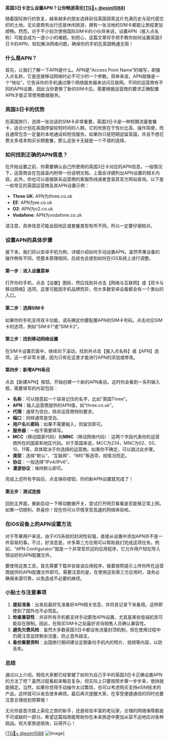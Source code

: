 **英国3日卡怎么设置APN？让你畅游英伦[[TG💪+ @esim1088](https://t.me/s/esim1088)]**

随着国际旅行的恢复，越来越多的朋友选择前往英国探索这片充满历史与现代感交织的土地。无论是商务出行还是休闲旅游，拥有一张当地的SIM卡都能让旅程更加顺畅。然而，对于不少初次使用国际SIM卡的小伙伴来说，设置APN（接入点名称）可能会成为一道小小的难题。别担心，这篇文章将手把手教你如何设置英国3日卡的APN，轻松解决网络问题，确保你的手机在英国畅通无阻！

### 什么是APN？

首先，让我们了解一下APN是什么。APN是“Access Point Name”的缩写，即接入点名称，它是连接移动网络时必不可少的一个参数。简单来说，APN就像是一个“地址”，它告诉你的手机通过哪个网络服务器来访问互联网。不同的运营商有不同的APN设置，因此当你更换了新的SIM卡后，需要根据运营商的要求正确配置APN才能正常使用数据服务。

### 英国3日卡的优势

在英国旅行，选择一张合适的SIM卡非常重要。英国3日卡是一种短期流量套餐卡，适合计划在英国停留较短时间的人群。它的优势在于性价比高、操作简便，而且通常包含一定量的本地通话和短信服务。如果你只是短期逗留英国，并且不想花费太多成本购买长期套餐，那么这张卡无疑是一个不错的选择。

### 如何找到正确的APN信息？

在开始设置之前，你需要确认自己所使用的英国3日卡对应的APN信息。一般情况下，运营商会在包装盒内附带一份说明文档，上面会详细列出APN设置的相关内容。此外，你也可以直接联系运营商的客服热线或者登录其官方网站查询。以下是一些常见的英国运营商及其APN设置示例：

- **Three UK**: APN为three.co.uk
- **EE**: APN为ee.co.uk
- **O2**: APN为o2.co.uk
- **Vodafone**: APN为vodafone.co.uk

请注意，具体信息可能会因地区或套餐类型有所不同，所以一定要仔细核对。

### 设置APN的具体步骤

接下来，我们将以安卓手机为例，详细介绍如何手动设置APN。虽然苹果设备的操作稍有不同，但基本原理相同，后续也会提到如何在iOS系统上进行调整。

#### 第一步：进入设置菜单
打开你的手机，点击【设置】图标，然后找到并点击【网络与互联网】或【双卡与移动网络】选项。这里可能因手机品牌而异，但大多数安卓设备都会有一个类似的入口。

#### 第二步：选择SIM卡
如果你的手机支持双卡功能，请先确定你要配置APN的SIM卡号码。点击对应SIM卡的选项，例如“SIM卡1”或“SIM卡2”。

#### 第三步：找到移动网络设置
在SIM卡设置页面中，继续向下滚动，找到并点击【接入点名称】或【APN】选项。这一步非常关键，因为只有在这里才能进行APN的添加或修改。

#### 第四步：新增APN条目
点击【新建APN】按钮，开始创建一个新的APN条目。这时你会看到一系列输入框，需要填写的内容包括：
- **名称**：可以随意起一个容易记住的名字，比如“英国Three”。
- **APN**：输入运营商提供的APN值，如“three.co.uk”。
- **代理**：通常为空白，除非运营商特别要求。
- **端口**：同样通常是空白。
- **用户名**和**密码**：如果不需要输入，则留空即可。
- **服务器**：一般不需要填写。
- **MCC**（移动国家代码）和**MNC**（移动网络代码）：这两个字段代表你的运营商所在的国家和地区代码。对于英国来说，MCC为234，MNC为02、03、10、11等，具体取决于你选择的运营商。如果你不确定，可以跳过此步骤。
- **类型**：选择“默认”、“互联网”、“IMS”等选项，视情况而定。
- **协议**：一般选择“IPv4/IPv6”。
- **漫游协议**：保持默认即可。

完成上述所有字段后，点击保存按钮，你的新APN设置就完成了！

#### 第五步：测试连接
回到主界面，重新启动一下移动数据开关，尝试打开网页看看是否能够正常上网。如果一切顺利，恭喜你！现在你可以尽情享受高速的网络体验啦。

### 在iOS设备上的APN设置方法

对于苹果用户来说，由于iOS系统的封闭性较强，直接从设置中添加APN并不是一件容易的事。不过，好消息是，许多第三方应用可以帮助我们完成这项任务。例如，“APN Configurator”就是一个非常受欢迎的应用程序，它允许用户轻松导入预设好的APN配置文件。

要使用这类工具，首先需要下载并安装该应用程序，接着按照提示上传你所在运营商提供的APN配置文件即可。需要注意的是，在使用这些第三方应用时，请务必确保来源可靠，以免造成不必要的麻烦。

### 小贴士与注意事项

1. **提前准备**：出发前最好先准备好APN相关信息，并将其记录下来备用。这样即使到了国外也不必慌乱。
2. **检查兼容性**：并非所有手机都支持手动更改APN设置，尤其是某些低端机型可能存在限制。因此，在购买SIM卡之前最好咨询销售人员确认兼容性。
3. **避免欠费风险**：虽然大多数英国3日卡都设有流量封顶机制，但在使用过程中仍需注意监控剩余流量，防止意外超支。
4. **备份重要资料**：出国旅行期间建议定期备份手机内的照片、视频等内容，以防丢失。

### 总结

通过以上介绍，相信大家都已经掌握了如何为自己手中的英国3日卡正确设置APN的方法了吧？虽然过程看起来略显复杂，但实际上只要按照步骤一步步来，很快就能搞定。当然，如果你觉得手动操作太过繁琐，也可以考虑购买支持eSIM技术的产品，这样就可以省去很多麻烦。最后再次提醒大家，在享受便捷通信的同时也要注意合理规划预算哦！

无论你是首次踏上英伦之旅的新手，还是经验丰富的老玩家，合理的网络保障都是不可或缺的一部分。希望这篇指南能帮助你在未来旅途中更加从容不迫地应对各种挑战。祝大家旅途愉快，玩得开心！

[[TG💪+ @esim1088](https://t.me/s/esim1088) ![Image](https://i.postimg.cc/4NQfJmqS/Snipaste-2025-05-13-00-14-12.png)]